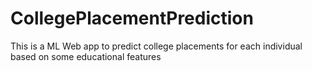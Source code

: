 # CollegePlacementPrediction
This is a ML Web app to predict college placements for each individual based on some educational features
